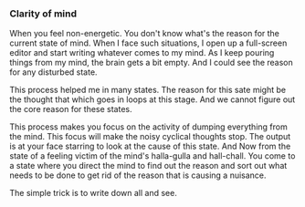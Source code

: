 ### Clarity of mind

When you feel non-energetic. You don't know what's the reason for the current state of mind. When I face such situations, I open up a full-screen editor and start writing whatever comes to my mind. As I keep pouring things from my mind, the brain gets a bit empty. And I could see the reason for any disturbed state. 

This process helped me in many states. The reason for this sate might be the thought that which goes in loops at this stage. And we cannot figure out the core reason for these states. 

This process makes you focus on the activity of dumping everything from the mind. This focus will make the noisy cyclical thoughts stop. The output is at your face starring to look at the cause of this state. And Now from the state of a feeling victim of the mind's halla-gulla and hall-chall. You come to a state where you direct the mind to find out the reason and sort out what needs to be done to get rid of the reason that is causing a nuisance.

The simple trick is to write down all and see.
 